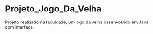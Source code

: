 # Projeto_Jogo_Da_Velha
 Projeto realizado na faculdade, um jogo da velha desenvolvido em Java com interface.
